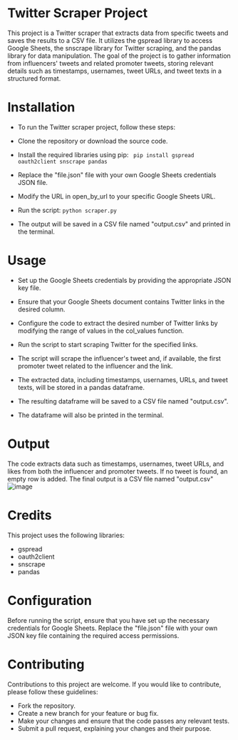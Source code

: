 # Twitter Scraper Project
This project is a Twitter scraper that extracts data from specific tweets and saves the results to a CSV file. It utilizes the gspread library to access Google Sheets, the snscrape library for Twitter scraping, and the pandas library for data manipulation. The goal of the project is to gather information from influencers' tweets and related promoter tweets, storing relevant details such as timestamps, usernames, tweet URLs, and tweet texts in a structured format.

# Installation
* To run the Twitter scraper project, follow these steps:

* Clone the repository or download the source code.

* Install the required libraries using pip: 
  ``` pip install gspread oauth2client snscrape pandas``` 

* Replace the "file.json" file with your own Google Sheets credentials JSON file.

* Modify the URL in open_by_url to your specific Google Sheets URL.

* Run the script:
 ```python scraper.py```

* The output will be saved in a CSV file named "output.csv" and printed in the terminal.

# Usage
* Set up the Google Sheets credentials by providing the appropriate JSON key file.

* Ensure that your Google Sheets document contains Twitter links in the desired column.

* Configure the code to extract the desired number of Twitter links by modifying the range of values in the col_values function.

* Run the script to start scraping Twitter for the specified links.

* The script will scrape the influencer's tweet and, if available, the first promoter tweet related to the influencer and the link.

* The extracted data, including timestamps, usernames, URLs, and tweet texts, will be stored in a pandas dataframe.

* The resulting dataframe will be saved to a CSV file named "output.csv".

* The dataframe will also be printed in the terminal.

# Output
The code extracts data such as timestamps, usernames, tweet URLs, and likes from both the influencer and promoter tweets. If no tweet is found, an empty row is added. The final output is a CSV file named "output.csv"
![image](https://github.com/kxpil09/Twitter-Scraper-Test-VScale-LLP-/assets/99945815/be2baba2-c91f-4e47-84e0-1a70c85b0765)


# Credits
This project uses the following libraries:

* gspread
* oauth2client
* snscrape
* pandas
# Configuration
Before running the script, ensure that you have set up the necessary credentials for Google Sheets. Replace the "file.json" file with your own JSON key file containing the required access permissions.

# Contributing
Contributions to this project are welcome. If you would like to contribute, please follow these guidelines:

* Fork the repository.
* Create a new branch for your feature or bug fix.
* Make your changes and ensure that the code passes any relevant tests.
* Submit a pull request, explaining your changes and their purpose.

